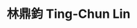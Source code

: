 ---
chinese_name: 林鼎鈞
english_name: Ting-Chun Lin
title: 林鼎鈞 Ting-Chun Lin
id: lintinchun
collection: members
position: Part-time Research Assistant
type: part-time research assistant
department: 經濟學系學士班四年級
# image_path: https://source.unsplash.com/collection/139386/600x600?a=.png
photo: pt_ra/bio-photo.jpg
# blurb: 123
---